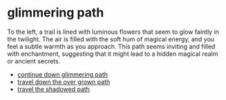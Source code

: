 # glimmering path

To the left, a trail is lined with luminous flowers that seem to glow faintly in the twilight. The air is filled with the soft hum of magical energy, and you feel a subtle warmth as you approach. This path seems inviting and filled with enchantment, suggesting that it might lead to a hidden magical realm or ancient secrets.

- [continue down glimmering path](glimmering-path.md)
- [travel down the over grown path](overgrown-path.md)
- [travel the shadowed path](shadow-path.md)